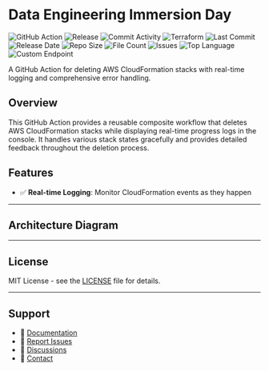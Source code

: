 # Data Engineering Immersion Day

![GitHub Action](https://img.shields.io/badge/GitHub-Action-blue?logo=github)&nbsp;![Release](https://github.com/subhamay-bhattacharyya/5105-data-engineering-tf/actions/workflows/release.yaml/badge.svg)&nbsp;![Commit Activity](https://img.shields.io/github/commit-activity/t/subhamay-bhattacharyya/5105-data-engineering-tf)&nbsp;![Terraform](https://img.shields.io/badge/AWS-Terraform-orange?logo=amazonaws)&nbsp;![Last Commit](https://img.shields.io/github/last-commit/subhamay-bhattacharyya/5105-data-engineering-tf)&nbsp;![Release Date](https://img.shields.io/github/release-date/subhamay-bhattacharyya/5105-data-engineering-tf)&nbsp;![Repo Size](https://img.shields.io/github/repo-size/subhamay-bhattacharyya/5105-data-engineering-tf)&nbsp;![File Count](https://img.shields.io/github/directory-file-count/subhamay-bhattacharyya/5105-data-engineering-tf)&nbsp;![Issues](https://img.shields.io/github/issues/subhamay-bhattacharyya/5105-data-engineering-tf)&nbsp;![Top Language](https://img.shields.io/github/languages/top/subhamay-bhattacharyya/5105-data-engineering-tf)&nbsp;![Custom Endpoint](https://img.shields.io/endpoint?url=https://gist.githubusercontent.com/bsubhamay/921ce0856a115f496d19ecd59c80770d/raw/5105-data-engineering-tf.json?)


A GitHub Action for deleting AWS CloudFormation stacks with real-time logging and comprehensive error handling.

## Overview

This GitHub Action provides a reusable composite workflow that deletes AWS CloudFormation stacks while displaying real-time progress logs in the console. It handles various stack states gracefully and provides detailed feedback throughout the deletion process.

## Features

- ✅ **Real-time Logging**: Monitor CloudFormation events as they happen

---

## Architecture Diagram


---

## License

MIT License - see the [LICENSE](LICENSE) file for details.

---

## Support

- 📖 [Documentation](https://github.com/subhamay-bhattacharyya/5105-data-engineering-tf/wiki)
- 🐛 [Report Issues](https://github.com/subhamay-bhattacharyya/5105-data-engineering-tf/issues)
- 💬 [Discussions](https://github.com/subhamay-bhattacharyya/5105-data-engineering-tf/discussions)
- 📧 [Contact](mailto:support@subhamay.aws@gmail.com)